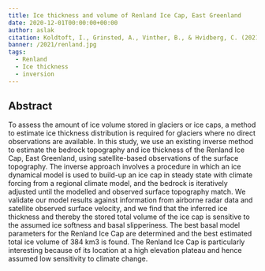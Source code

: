 ```yaml
---
title: Ice thickness and volume of Renland Ice Cap, East Greenland
date: 2020-12-01T00:00:00+00:00
author: aslak
citation: Koldtoft, I., Grinsted, A., Vinther, B., & Hvidberg, C. (2021). Ice thickness and volume of the Renland Ice Cap, East Greenland. Journal of Glaciology, 1-13. doi:10.1017/jog.2021.11
banner: /2021/renland.jpg
tags:
  - Renland
  - Ice thickness
  - inversion
---
```


<!--more-->
 

## Abstract
To assess the amount of ice volume stored in glaciers or ice caps, a method to estimate ice thickness distribution is required for glaciers where no direct observations are available. In this study, we use an existing inverse method to estimate the bedrock topography and ice thickness of the Renland Ice Cap, East Greenland, using satellite-based observations of the surface topography. The inverse approach involves a procedure in which an ice dynamical model is used to build-up an ice cap in steady state with climate forcing from a regional climate model, and the bedrock is iteratively adjusted until the modelled and observed surface topography match. We validate our model results against information from airborne radar data and satellite observed surface velocity, and we find that the inferred ice thickness and thereby the stored total volume of the ice cap is sensitive to the assumed ice softness and basal slipperiness. The best basal model parameters for the Renland Ice Cap are determined and the best estimated total ice volume of 384 km3 is found. The Renland Ice Cap is particularly interesting because of its location at a high elevation plateau and hence assumed low sensitivity to climate change.
